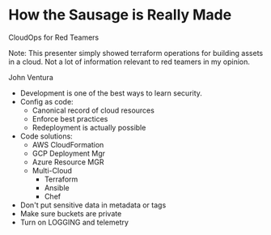 # How the Sausage is Really Made

CloudOps for Red Teamers

Note: This presenter simply showed terraform operations for building assets in a cloud. Not a lot of information relevant to red teamers in my opinion. 

John Ventura

- Development is one of the best ways to learn security. 
- Config as code: 
	- Canonical record of cloud resources
	- Enforce best practices
	- Redeployment is actually possible
- Code solutions: 
	- AWS CloudFormation
	- GCP Deployment Mgr
	- Azure Resource MGR
	- Multi-Cloud
		- Terraform
		- Ansible
		- Chef
- Don't put sensitive data in metadata or tags
- Make sure buckets are private
- Turn on LOGGING and telemetry
